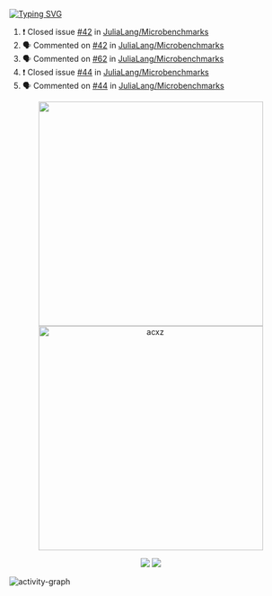 [![Typing SVG](https://readme-typing-svg.herokuapp.com?size=16&color=AFFFA3&multiline=true&height=75&lines=contributing+to+robotics%2Faerospace%2Fml%2Fgpu+software;packaging+it+for+archlinux;ricer)](https://git.io/typing-svg)

<!--START_SECTION:activity-->
1. ❗️ Closed issue [#42](https://github.com/JuliaLang/Microbenchmarks/issues/42) in [JuliaLang/Microbenchmarks](https://github.com/JuliaLang/Microbenchmarks)
2. 🗣 Commented on [#42](https://github.com/JuliaLang/Microbenchmarks/issues/42) in [JuliaLang/Microbenchmarks](https://github.com/JuliaLang/Microbenchmarks)
3. 🗣 Commented on [#62](https://github.com/JuliaLang/Microbenchmarks/issues/62) in [JuliaLang/Microbenchmarks](https://github.com/JuliaLang/Microbenchmarks)
4. ❗️ Closed issue [#44](https://github.com/JuliaLang/Microbenchmarks/issues/44) in [JuliaLang/Microbenchmarks](https://github.com/JuliaLang/Microbenchmarks)
5. 🗣 Commented on [#44](https://github.com/JuliaLang/Microbenchmarks/issues/44) in [JuliaLang/Microbenchmarks](https://github.com/JuliaLang/Microbenchmarks)
<!--END_SECTION:activity-->

<p align="center">
  <img width="400em" src=https://github-readme-stats.vercel.app/api?username=acxz&include_all_commits=true&show_icons=true />
  <img width="400em" src="https://github-readme-streak-stats.herokuapp.com/?user=acxz&" alt="acxz" />
</p>

<p align="center">
  <img src=https://github-readme-stats.vercel.app/api/top-langs/?username=acxz&layout=compact />
  <img src=https://github-profile-trophy.vercel.app/?username=acxz&row=2&column=4 />
</p>

![activity-graph](https://activity-graph.herokuapp.com/graph?username=acxz&theme=aqua)
